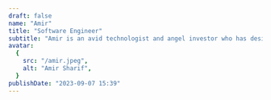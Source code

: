 ```yaml
---
draft: false
name: "Amir"
title: "Software Engineer"
subtitle: "Amir is an avid technologist and angel investor who has designed and built software for numerous medical practices. Amir is an API vulnerability specialist, speaking at lectures across the country, in his free time."
avatar:
  {
    src: "/amir.jpeg",
    alt: "Amir Sharif",
  }
publishDate: "2023-09-07 15:39"
---
```

